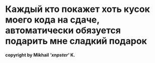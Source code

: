 
# Каждый кто покажет хоть кусок моего кода на сдаче, автоматически обязуется подарить мне сладкий подарок

**copyright by Mikhail *'xnpster'* K.**